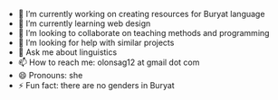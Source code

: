 - 🔭 I’m currently working on creating resources for Buryat language
- 🌱 I’m currently learning web design
- 👯 I’m looking to collaborate on teaching methods and programming
- 🤔 I’m looking for help with similar projects
- 💬 Ask me about linguistics 
- 📫 How to reach me: olonsag12 at gmail dot com
- 😄 Pronouns: she
- ⚡ Fun fact: there are no genders in Buryat
